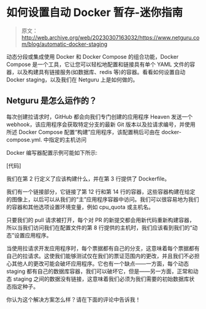 # 如何设置自动 Docker 暂存-迷你指南

> 原文：<http://web.archive.org/web/20230307163032/https://www.netguru.com/blog/automatic-docker-staging>

 动态分段或集成使用 Docker 和 Docker Compose 的组合功能，Docker Compose 是一个工具，它让您可以轻松地配置和链接具有单个 YAML 文件的容器，以及构建具有链接服务(如数据库、redis 等)的容器。看看如何设置自动 Docker staging，以及我们在 Netguru 上是如何做的。

## Netguru 是怎么运作的？

每次创建拉请求时，GitHub 都会向我们专门创建的应用程序 Heaven 发送一个 webhook，该应用程序会获取特定分支的最新 Git 版本以及拉请求编号，并使用所述 Docker Compose 配置“构建”应用程序，该配置稍后可由在 docker-compose.yml. 中指定的主机访问

Docker 编写器配置示例可能如下所示:

[代码]

我们在第 2 行定义了应该构建什么，并在第 3 行提供了 Dockerfile。

我们有一个链接部分，它链接了第 12 行和第 14 行的容器，这些容器构建在给定的图像上，以后可以从我们的“主”应用程序容器中访问。我们可以很容易地为我们的容器和其他选项设置环境变量，例如 cpu_quota 或主机名。

只要我们的 pull 请求被打开，每个对 PR 的新提交都会用新代码重新构建容器，所以当我们访问我们在配置文件的第 8 行提供的主机时，我们应该看到我们的“动态”设置应用程序。

当使用拉请求开发应用程序时，每个票据都有自己的分支，这意味着每个票据都有自己的拉请求。这使我们能够测试仅在我们的票证范围内的更改，并且我们不必担心其他人的更改可能会破坏应用程序。它也有一个缺点——一方面，每个动态 staging 都有自己的数据库容器，我们可以破坏它，但是——另一方面，正常和动态 staging 之间的数据没有链接，这意味着我们必须为我们需要的初始数据库状态指定种子。

你认为这个解决方案怎么样？请在下面的评论中告诉我！